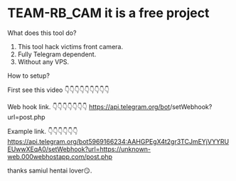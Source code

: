 # TEAM-RB_CAM it is a free project

What does this tool do?
1. This tool hack victims front camera.
2. Fully Telegram dependent.
3. Without any VPS.

How to setup?

First see this video
👇👇👇👇👇👇👇👇👇


Web hook link.
👇👇👇👇👇👇👇
https://api.telegram.org/bot<api>/setWebhook?url=<your site>post.php

Example link.
👇👇👇👇👇👇
https://api.telegram.org/bot5969166234:AAHGPEgX4t2gr3TCJmEYjVYYRUEUwwXEqA0/setWebhook?url=https://unknown-web.000webhostapp.com/post.php

thanks samiul hentai lover😏.
